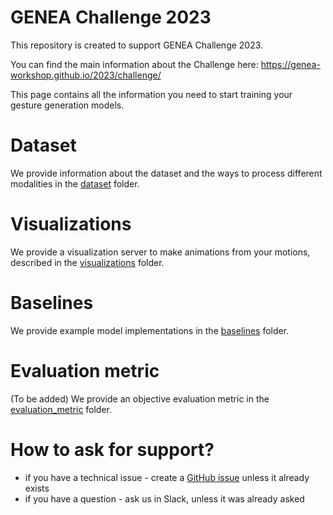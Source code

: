 # GENEA Challenge 2023

This repository is created to support GENEA Challenge 2023.

You can find the main information about the Challenge here: https://genea-workshop.github.io/2023/challenge/

This page contains all the information you need to start training your gesture generation models.

# Dataset
We provide information about the dataset and the ways to process different modalities in the [dataset](https://github.com/genea-workshop/genea_challenge_2023/tree/main/dataset) folder.

# Visualizations
We provide a visualization server to make animations from your motions, described in the [visualizations](https://github.com/genea-workshop/genea_challenge_2023/tree/main/visualizations) folder.

# Baselines
We provide example model implementations in the [baselines](https://github.com/genea-workshop/genea_challenge_2023/tree/main/baselines) folder.

# Evaluation metric
(To be added) We provide an objective evaluation metric in the [evaluation_metric](https://github.com/genea-workshop/genea_challenge_2023/tree/main/evaluation_metric) folder.

# How to ask for support?
* if you have a technical issue - create a [GitHub issue](https://github.com/genea-workshop/genea_challenge_2023/issues) unless it already exists
* if you have a question - ask us in Slack, unless it was already asked
